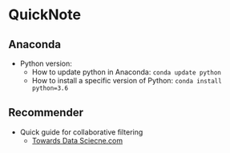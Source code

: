 # QuickNote

## Anaconda
- Python version:
    - How to update python in Anaconda: `conda update python`
    - How to install a specific version of Python: `conda install python=3.6`


## Recommender
- Quick guide for collaborative filtering
    - [Towards Data Sciecne.com](https://towardsdatascience.com/various-implementations-of-collaborative-filtering-100385c6dfe0)

